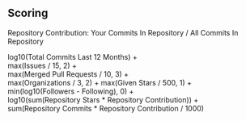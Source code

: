 ## Scoring

Repository Contribution:
    Your Commits In Repository / All Commits In Repository

log10(Total Commits Last 12 Months) +  
max(Issues / 15, 2) +  
max(Merged Pull Requests / 10, 3) +  
max(Organizations / 3, 2) +
max(Given Stars / 500, 1) +  
min(log10(Followers - Following), 0) +  
log10(sum(Repository Stars * Repository Contribution)) +  
sum(Repository Commits * Repository Contribution / 1000)
